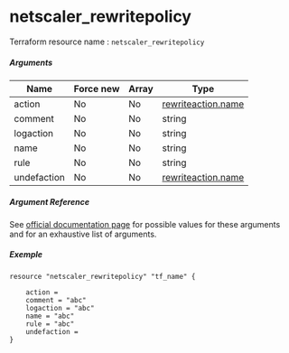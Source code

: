 # netscaler_rewritepolicy

Terraform resource name : ```netscaler_rewritepolicy```

##### Arguments

| Name | Force new | Array | Type |
|----|----|----|----|
|action|No|No|[rewriteaction.name](/doc/resources/rewriteaction.md)|
|comment|No|No|string|
|logaction|No|No|string|
|name|No|No|string|
|rule|No|No|string|
|undefaction|No|No|[rewriteaction.name](/doc/resources/rewriteaction.md)|

##### Argument Reference

See [official documentation page](https://developer-docs.citrix.com/projects/netscaler-nitro-api/en/11.0/configuration/rewrite/rewritepolicy/rewritepolicy/) for possible values for these arguments and for an exhaustive list of arguments.

##### Exemple

```
resource "netscaler_rewritepolicy" "tf_name" {

    action = 
    comment = "abc"
    logaction = "abc"
    name = "abc"
    rule = "abc"
    undefaction = 
}
```

